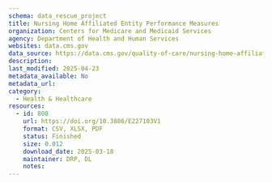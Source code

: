 ```yaml
---
schema: data_rescue_project 
title: Nursing Home Affiliated Entity Performance Measures
organization: Centers for Medicare and Medicaid Services
agency: Department of Health and Human Services
websites: data.cms.gov
data_source: https://data.cms.gov/quality-of-care/nursing-home-affiliated-entity-performance-measures
description: 
last_modified: 2025-04-23
metadata_available: No
metadata_url: 
category:
  - Health & Healthcare 
resources:
  - id: 808
    url: https://doi.org/10.3886/E227103V1
    format: CSV, XLSX, PDF
    status: Finished
    size: 0.012
    download_date: 2025-03-18
    maintainer: DRP, DL
    notes: 
---
```

